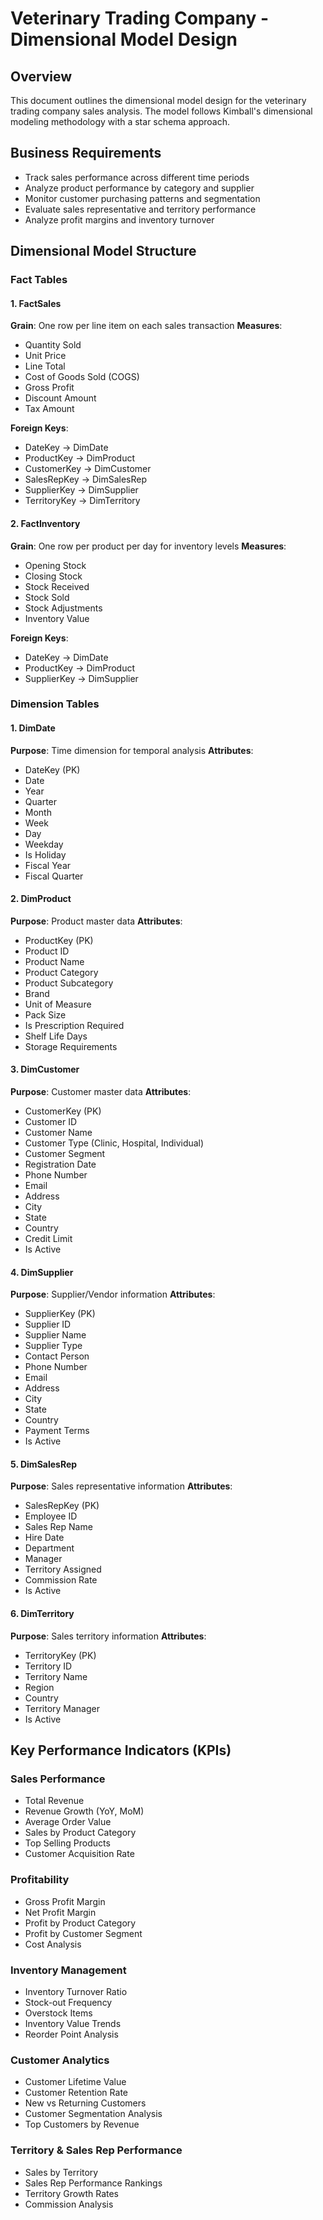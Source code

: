 # Veterinary Trading Company - Dimensional Model Design

## Overview
This document outlines the dimensional model design for the veterinary trading company sales analysis. The model follows Kimball's dimensional modeling methodology with a star schema approach.

## Business Requirements
- Track sales performance across different time periods
- Analyze product performance by category and supplier
- Monitor customer purchasing patterns and segmentation
- Evaluate sales representative and territory performance
- Analyze profit margins and inventory turnover

## Dimensional Model Structure

### Fact Tables

#### 1. FactSales
**Grain**: One row per line item on each sales transaction
**Measures**:
- Quantity Sold
- Unit Price
- Line Total
- Cost of Goods Sold (COGS)
- Gross Profit
- Discount Amount
- Tax Amount

**Foreign Keys**:
- DateKey → DimDate
- ProductKey → DimProduct
- CustomerKey → DimCustomer
- SalesRepKey → DimSalesRep
- SupplierKey → DimSupplier
- TerritoryKey → DimTerritory

#### 2. FactInventory
**Grain**: One row per product per day for inventory levels
**Measures**:
- Opening Stock
- Closing Stock
- Stock Received
- Stock Sold
- Stock Adjustments
- Inventory Value

**Foreign Keys**:
- DateKey → DimDate
- ProductKey → DimProduct
- SupplierKey → DimSupplier

### Dimension Tables

#### 1. DimDate
**Purpose**: Time dimension for temporal analysis
**Attributes**:
- DateKey (PK)
- Date
- Year
- Quarter
- Month
- Week
- Day
- Weekday
- Is Holiday
- Fiscal Year
- Fiscal Quarter

#### 2. DimProduct
**Purpose**: Product master data
**Attributes**:
- ProductKey (PK)
- Product ID
- Product Name
- Product Category
- Product Subcategory
- Brand
- Unit of Measure
- Pack Size
- Is Prescription Required
- Shelf Life Days
- Storage Requirements

#### 3. DimCustomer
**Purpose**: Customer master data
**Attributes**:
- CustomerKey (PK)
- Customer ID
- Customer Name
- Customer Type (Clinic, Hospital, Individual)
- Customer Segment
- Registration Date
- Phone Number
- Email
- Address
- City
- State
- Country
- Credit Limit
- Is Active

#### 4. DimSupplier
**Purpose**: Supplier/Vendor information
**Attributes**:
- SupplierKey (PK)
- Supplier ID
- Supplier Name
- Supplier Type
- Contact Person
- Phone Number
- Email
- Address
- City
- State
- Country
- Payment Terms
- Is Active

#### 5. DimSalesRep
**Purpose**: Sales representative information
**Attributes**:
- SalesRepKey (PK)
- Employee ID
- Sales Rep Name
- Hire Date
- Department
- Manager
- Territory Assigned
- Commission Rate
- Is Active

#### 6. DimTerritory
**Purpose**: Sales territory information
**Attributes**:
- TerritoryKey (PK)
- Territory ID
- Territory Name
- Region
- Country
- Territory Manager
- Is Active

## Key Performance Indicators (KPIs)

### Sales Performance
- Total Revenue
- Revenue Growth (YoY, MoM)
- Average Order Value
- Sales by Product Category
- Top Selling Products
- Customer Acquisition Rate

### Profitability
- Gross Profit Margin
- Net Profit Margin
- Profit by Product Category
- Profit by Customer Segment
- Cost Analysis

### Inventory Management
- Inventory Turnover Ratio
- Stock-out Frequency
- Overstock Items
- Inventory Value Trends
- Reorder Point Analysis

### Customer Analytics
- Customer Lifetime Value
- Customer Retention Rate
- New vs Returning Customers
- Customer Segmentation Analysis
- Top Customers by Revenue

### Territory & Sales Rep Performance
- Sales by Territory
- Sales Rep Performance Rankings
- Territory Growth Rates
- Commission Analysis